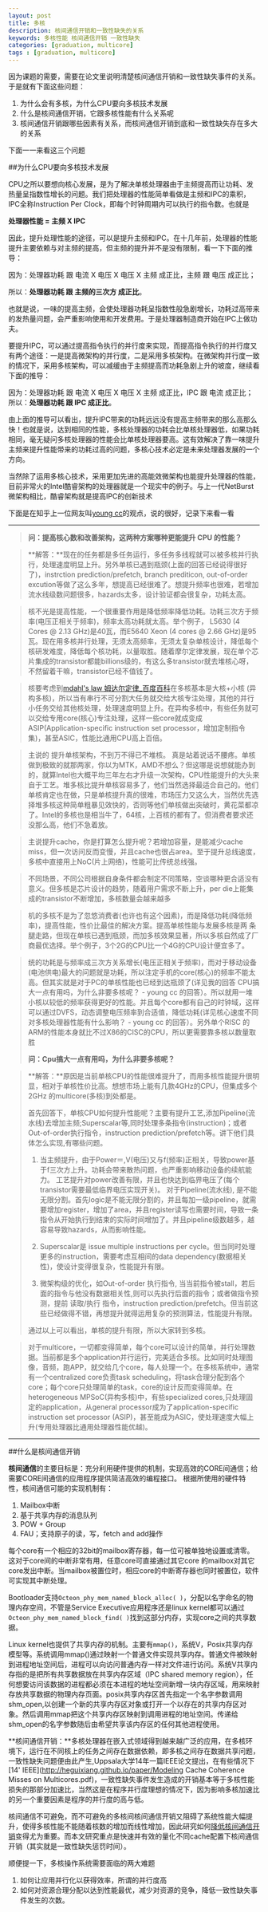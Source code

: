 ```yaml
---
layout: post
title: 多核
description: 核间通信开销和一致性缺失的关系
keywords: 多核性能 核间通信开销 一致性缺失 
categories: [graduation, multicore]
tags : [graduation, multicore]
---
```

因为课题的需要，需要在论文里说明清楚核间通信开销和一致性缺失事件的关系。 于是就有下面这些问题：

1. 为什么会有多核，为什么CPU要向多核技术发展
2. 什么是核间通信开销，它跟多核性能有什么关系呢
3. 核间通信开销跟哪些因素有关系，而核间通信开销到底和一致性缺失存在多大的关系

下面一一来看这三个问题

##为什么CPU要向多核技术发展

CPU之所以要想向核心发展，是为了解决单核处理器由于主频提高而让功耗、发热量呈指数性增长的问题。我们把处理器的性能简单看做是主频和IPC的乘积，IPC全称Instruction Per Clock，即每个时钟周期内可以执行的指令数。也就是

**处理器性能 = 主频 X IPC**

因此，提升处理性能的途径，可以是提升主频和IPC。在十几年前，处理器的性能提升主要依赖与对主频的提高，但主频的提升并不是没有限制，看一下下面的推导：

因为：处理器功耗 跟 电流 X 电压 X 电压 X 主频 成正比，主频 跟 电压 成正比；

所以：**处理器功耗 跟 主频的三次方 成正比**。

也就是说，一味的提高主频，会使处理器功耗呈指数性般急剧增长，功耗过高带来的发热量问题，会严重影响使用和开发费用。于是处理器制造商开始在IPC上做功夫。

要提升IPC，可以通过提高指令执行的并行度来实现，而提高指令执行的并行度又有两个途径：一是提高微架构的并行度，二是采用多核架构。在微架构并行度一致的情况下，采用多核架构，可以减缓由于主频提高而功耗急剧上升的坡度，继续看下面的推导：

因为：处理器功耗 跟 电流 X 电压 X 电压 X 主频 成正比，IPC 跟 电流 成正比；
所以：**处理器功耗 跟 IPC 成正比**。

由上面的推导可以看出，提升IPC带来的功耗远远没有提高主频带来的那么高那么快！也就是说，达到相同的性能，多核处理器的功耗会比单核处理器低，如果功耗相同，毫无疑问多核处理器的性能会比单核处理器要高。这有效解决了靠一味提升主频来提升性能带来的功耗过高的问题，多核心技术必定是未来处理器发展的一个方向。

当然除了运用多核心技术，采用更加先进的高能效微架构也能提升处理器的性能，目前非常火的Intel酷睿架构的处理器就是一个现实中的例子。与上一代NetBurst微架构相比，酷睿架构就是提高IPC的创新技术

下面是在知乎上一位网友叫[young cc](https://www.zhihu.com/people/young-cc-75)的观点，说的很好，记录下来看一看
* * *
> **问：提高核心数和改善架构，这两种方案哪种更能提升 CPU 的性能？**

> **解答：**现在的任务都是多任务运行，多任务多线程就可以被多核并行执行，处理速度明显上升。另外单核已遇到瓶颈(上面的回答已经说得很好了)，instrction prediction/prefetch, branch prediticon, out-of-order excution等做了这么多年，想提高已经很难了。想提升频率也很难，若增加流水线级数问题很多，hazards太多，设计验证都会很复杂，功耗太高。

>核不光是提高性能，一个很重要作用是降低频率降低功耗。功耗三次方于频率(电压正相关于频率)，频率太高功耗就太高。举个例子， L5630 (4 Cores @ 2.13 GHz)是40瓦，而E5640 Xeon (4 cores @ 2.66 GHz)是95瓦。现在用多核并行处理，无须太高频率，无须太复杂单核设计，降低每个核研发难度，降低每个核功耗，以量取胜。随着摩尔定律发展，现在单个芯片集成的transistor都能billions级的，有这么多transistor就去堆核心呀，不然留着干嘛，transistor已经不值钱了。

>核要考虑到[mdahl's law 姆达尔定律_百度百科](http://baike.baidu.com/view/1349114.htm?fromtitle=Amdahl%E5%AE%9A%E5%BE%8B&fromid=2935958&type=syn)在多核基本是大核+小核 (异构多核)，所以当有串行不可分割大任务就交给大核专注处理，其他的并行小任务交给其他核处理，处理速度明显上升。在异构多核中，有些任务就可以交给专用core(核心)专注处理，这样一些core就成变成ASIP(Application-specific instruction set processor，增加定制指令集)，甚至ASIC，性能比通用CPU高上百倍。

>主说的  提升单核架构，不到万不得已不堆核。  真是站着说话不腰疼。单核做到极致的就那两家，你以为MTK，AMD不想么？但这哪是说想就能办到的，就算Intel也大概平均三年左右才升级一次架构，CPU性能提升的大头来自于工艺。堆多核比提升单核容易多了，他们当然选择最适合自己的。他们单核肯定也在做，只是单核提升真的很难，市场压力又这么大，当然优先选择堆多核这种简单粗暴见效快的，否则等他们单核做出突破时，黄花菜都凉了。Intel的多核也是相当牛了，64核，上百核的都有了。但消费者要求还没那么高，他们不急着放。

>主说提升cache，你是打算怎么提升呢？若增加容量，是能减少cache miss，但一次访问反而变慢，并且cache也很占area。至于提升总线速度，多核中直接用上NoC(片上网络)，性能可比传统总线强。

>不同场景，不同公司根据自身条件都会制定不同策略，空谈哪种更合适没有意义。但多核是芯片设计的趋势，随着用户需求不断上升，per die上能集成的transistor不断增加，多核数量会越来越多

>机的多核不是为了忽悠消费者(也许也有这个因素)，而是降低功耗(降低频率)，提高性能，性价比最佳的解决方案。提高单核性能与发展多核是两
条腿走路，但现在单核已遇到瓶颈，而加多核效果显著，所以多核自然成了厂商最优选择。举个例子，3个2G的CPU比一个4G的CPU设计便宜多了。

>统的功耗是与频率成三次方关系增长(电压正相关于频率)，而对于移动设备(电池供电)最大的问题就是功耗，所以注定手机的core(核心)的频率不能太高。但其实就是对于PC的单核性能也已经到达瓶颈了(详见我的回答 CPU搞大一点有用吗，为什么非要多核呢？ - young cc 的回答）。所以就用一堆小核以较低的频率获得更好的性能。并且每个core都有自己的时钟域，这样可以通过DVFS，动态调整电压频率到合适值，降低功耗(详见核心速度不同对多核处理器性能有什么影响？ - young cc 的回答）。另外单个RISC 的ARM的性能本身就比不过X86的CISC的CPU，所以更需要靠多核以数量取胜
>
> **问：Cpu搞大一点有用吗，为什么非要多核呢？**

> **解答：**原因是当前单核CPU的性能很难提升了，而用多核性能提升很明显，相对于单核性价比高。想想市场上能有几款4GHz的CPU，但集成多个2GHz 的multicore(多核)到处都是。
>
>首先回答下，单核CPU如何提升性能呢？主要有提升工艺,添加Pipeline(流水线)去增加主频;Superscalar等,同时处理多条指令(instruction)；或者Out-of-order执行指令，instruction prediction/prefetch等。讲下他们具体怎么实现,有哪些问题。
>
>1. 当主频提升，由于Power＝,V(电压)又与f(频率)正相关，导致power基于f三次方上升。功耗会带来散热问题，也严重影响移动设备的续航能力。  工艺提升对power改善有限，并且也快达到临界电压了(每个transistor需要最低临界电压实现开关)。   对于Pipeline(流水线), 是不能无限分割。首先logic是不能无限分割的，并且每加一级pipeline，就需要增加register，增加了area，并且register读写也需要时间，导致一条指令从开始执行到结束的实际时间增加了。并且pipeline级数越多，越容易导致hazards，从而影响性能。 
>
>2. Superscalar是 issue multiple instructions per cycle。但当同时处理更多的instruction，需要考虑互相间的data dependency(数据相关性)，使设计变得很复杂，性能提升有限。
>
>3. 微架构级的优化，如Out-of-order 执行指令, 当当前指令被stall，若后面的指令与他没有数据相关性,则可以先执行后面的指令；或者做指令预测，提前 读取/执行 指令，instruction prediction/prefetch。但当前这些已经做得不错，再想提升就得运用复杂的预测算法，性能提升有限。
>
>通过以上可以看出，单核的提升有限，所以大家转到多核。

>对于multicore，一切都变得简单，每个core可以设计的简单，并行处理数据。当前都是多个application并行运行，完美适合多核。比如同时处理图像，音频，跑APP，就交给几个core，每人处理一个。在多核系统中，通常有一个centralized core负责task scheduling，将task合理分配到各个core；每个core只处理简单的task，core的设计反而变得简单。在heterogeneous MPSoC(异构多核)中，有些specialized cores,只处理固定的application，从general processor成为了application-specific instruction set processor (ASIP)，甚至能成为ASIC，使处理速度大幅上升(专用处理器比通用处理器性能优越)。

* * *


##什么是核间通信开销

**核间通信**的主要目标是：充分利用硬件提供的机制，实现高效的CORE间通信；给需要CORE间通信的应用程序提供简洁高效的编程接口。
根据所使用的硬件特性，核间通信可能的实现机制有：

1. Mailbox中断 
2. 基于共享内存的消息队列
3. POW + Group
4. FAU；支持原子的读，写，fetch and add操作

每个core有一个相应的32bit的mailbox寄存器，每一位可被单独地设置或清零。这对于core间的中断非常有用，任意core可直接通过其它core 的mailbox对其它core发出中断。当mailbox被置位时，相应core的中断寄存器也同时被置位，软件可实现其中断处理。

Bootloader支持`Octeon_phy_mem_named_block_alloc( )`，分配以名字命名的物理内存空间，不管是Service Executive应用程序还是linux kernel都可以通过`Octeon_phy_mem_named_block_find( )`找到这部分内存，实现core之间的共享数据。

Linux kernel也提供了共享内存的机制。主要有`mmap()`，系统V，Posix共享内存模型等。系统调用mmap()通过映射一个普通文件实现共享内存。普通文件被映射到进程地址空间后，进程可以向访问普通内存一样对文件进行访问。系统V共享内存指的是把所有共享数据放在共享内存区域（IPC shared memory region），任何想要访问该数据的进程都必须在本进程的地址空间新增一块内存区域，用来映射存放共享数据的物理内存页面。posix共享内存区首先指定一个名字参数调用shm_open,以创建一个新的共享内存区对象或打开一个以存在的共享内存区对象。然后调用mmap把这个共享内存区映射到调用进程的地址空间。传递给shm_open的名字参数随后由希望共享该内存区的任何其他进程使用。

**核间通信开销：**多核处理器在嵌入式领域得到越来越广泛的应用，在多核环境下，运行在不同核上的任务之间存在数据依赖，即多核之间存在数据共享问题，一致性缺失问题便由此产生,Uppsala大学14年一篇IEEE论文提出，在有些情况下[14' IEEE](http://heguixiang.github.io/paper/Modeling Cache Coherence Misses on Multicores.pdf)，一致性缺失事件发生造成的开销基本等于多核性能损失的那部分加速比，当然这是在程序并行度理想的情况下，因为影响多核加速比的另一个重要因素是程序的并行度的高与低。

核间通信不可避免，而不可避免的多核间核间通信开销又阻碍了系统性能大幅提升，使得多核性能不能随着核数的增加而线性增加，因此研究如何[降低核间通信开销](http://heguixiang.github.io/paper/Scheduling_Algorithm_with_Communication_Overhead_Reduction.pdf)变得尤为重要。而本文研究重点是快速并有效的量化不同cache配置下核间通信开销（其实就是一致性缺失惩罚时间）。

顺便提一下，多核操作系统需要面临的两大难题

1. 如何让应用并行化以获得效率，所谓的并行度高
2. 如何对资源合理分配以达到性能最优，减少对资源的竞争，降低一致性缺失事件发生的次数。
